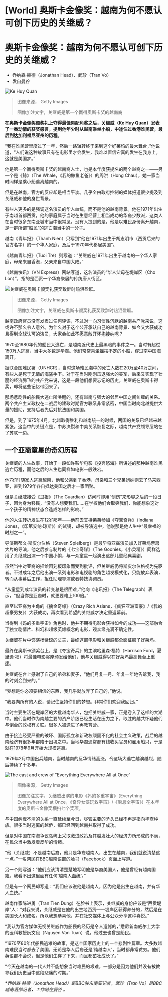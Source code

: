 # [World] 奥斯卡金像奖：越南为何不愿认可创下历史的关继威？

#  奥斯卡金像奖：越南为何不愿认可创下历史的关继威？

  * 乔纳森·赫德（Jonathan Head）、武珍（Tran Vo） 
  * 发自曼谷 


![Ke Huy Quan](_128989931_gettyimages-1473090792.jpg)

> 图像来源，  Getty Images
>
> 图像加注文字，关继威是第一个赢得奥斯卡奖的越南裔

**在奥斯卡金像奖颁奖礼上夺得最佳男配角奖之后，关继威（Ke Huy Quan）发表了一番动情的获奖感言，提到他年少时从越南乘坐小船，中途住过香港难民营，最后到达加利福尼亚州的历程。**

“我在难民营里度过了一年，然后一路辗转终于来到这个好莱坞的最大舞台，”他说道，“人们说这种故事只有在电影里才会发生，我难以置信它真的发生在我身上。这就是美国梦。”

他是第一个赢得奥斯卡奖的越南裔人士，也是本年度获提名的两个越裔之一——另一个是《鲸》（The Whale，《我的鲸鱼老爸》）的周洪（Hong Chau），她一家当时同样是乘小船逃离越南的。

但是在越南，官方的反应却是相当平淡。几乎全由政府控制的媒体报道很少提及到关继威和他的身世背景。

有些人更多的是强调这名演员的华人血统，而不是他的越南背景。他在1971年出生于南越首都西贡，他的家庭属于当时在生意经营上相当成功的华裔少数派，这类人在当时很多东南亚城市当中很常见。没有人提到的是，他是以难民身份离开越南，是一群所谓“船民”的逃亡潮当中的一分子。

越南《青年报》（Thanh Nien）只写到“他在1971年出生于胡志明市（西贡后来的官方名字）的一个华人家庭，及后于1970年代移居美国”。

《越南青年报》（Tuoi Tre）则写道：“关继威在1971年出生于越南的一个华人家庭，母亲来自香港，父亲来自中国大陆。”

《越南快讯》（VN Express）网站写道，这名演员的“华人父母在堤岸区（Cho Lon）”，指的是西贡一个华裔聚居的传统唐人街区。

![关继威在奥斯卡颁奖礼获奖致辞时热泪盈眶。](_128990879_gettyimages-1248103708-1.jpg)

> 图像来源，  Getty Images
>
> 图像加注文字，关继威在奥斯卡颁奖礼获奖致辞时热泪盈眶。

越南政府官员没有发表过任何评语，不过对一向习惯性沉默的越南共产党来说，这或许不那么令人意外。为什么对于这个公开承认自己的越南背景、如今又大获成功且得到全球认可的演员，大家会如此不愿意敞开怀抱接纳呢？

1970至1980年代的船民大逃亡，是越南近代史上最黑暗的事件之一。当时有超过150万人逃离，当中大多数是华裔。他们常常乘坐摇摆不定的小船，穿过南中国海离开。

据联合国难民署（UNHCR），当时这场难民潮中的死亡人数在20万至40万之间，有些人是死于无情的海盗手下。对于在当时刚刚击退强大的美军，后来又实现了壮丽的经济腾飞的共产党来说，这是一段他们想要忘记的历史。关继威在奥斯卡得奖，却将这些记忆带回来了。

那场悲剧性的船民大逃亡所唤醒的，还有越南与强大的邻居中国之间纠缠的关系。两个共产主义政权在二战后的建政时期官方联系非常紧密，中国当时向北越提供大量的援助，支持后者先后对抗法国和美国。

但是，到了1975年4月，北越取得胜利和越南统一的时候，两国的关系已经越来越紧张。这当中的关键点是，中苏决裂和中美关系恢复之际，越南共产党领导层站在了苏联一边。

##  一个亚裔童星的奇幻历程

关继威的人生故事，开始于一段如许鞍华电影《投奔怒海》所讲述的那种越南难民逃亡历程，而他之后的人生也同样如电影一般跌宕。

他7岁时随家人逃离越南，他和父亲到了香港，母亲和三个兄弟姐妹则去了马来西亚，直到1979年各自抵达美国之后才一家团聚。

但是关继威接受《卫报》（The Guardian）访问时却用“创伤”来形容之后的一段日子，因为身为移民，“没有人想要我们……在学校他们会取笑我们，你能想象这对一个孩子的精神状态会造成怎样的影响。”

他的人生转折发生在12岁那年——他前去支持弟弟参加《夺宝奇兵》（Indiana Jones，《印第安纳·琼斯》）的试镜，却被导演选中，他说那是他人生中“最幸福的时刻之一”。

导演斯蒂文·斯皮尔伯格（Steven Spielberg）是最早将亚裔演员加入好莱坞票房大片的导演，他之后参与制片的《七宝奇谋》（The Goonies，《小灵精》）同样选用了关继威出演一个中国小偷，与一众童星一起演出这部儿童经典喜剧。

虽然当中对亚裔的描绘因刻板印象而受到批评，但关继威仍将斯皮尔伯格视为先驱者。不过成年之后他出演一系列电影和电视剧的角色越发模式化，只能放弃表演，转而从事幕后工作，担任助理导演或者特技协调员。

“从童星到成年演员的转变总是很困难，”他向《电讯报》（The Telegraph）表示，“但当你是亚裔时，就更要难上100倍。”

直至以亚裔为主角的《摘金奇缘》（Crazy Rich Asians，《疯狂亚洲富豪》/《我的超豪男友》）大获成功，再次看到希望的关继威才决定重返幕前。

当得到《妈的多重宇宙》角色时，他并不期待电影会获得如今的成功——这部融合了独立剧情片、科幻和超级英雄概念的电影，观众缘充满不确定性。

关继威在片中饰演杨紫琼的丈夫，最终这部电影和关继威都全面征服了好莱坞。

最终在奥斯卡颁奖台上，是《夺宝奇兵》的主演哈里森·福特（Harrison Ford，夏里逊·福）将最佳电影奖座颁发给他们，他与关继威得以在好莱坞最高舞台上重逢。

关继威在台上感谢了自己的弟弟和妻子，“他们月复一月、年复一年地告诉我，我的时刻会到来的。”

“梦想是你必须要相信的东西，我几乎就放弃了自己的，”他说。

“我要向所有的人说，请记住坚持你们的梦想。非常你们欢迎我回归。”

当时主要生活在堤岸区的大批越南华人，包括关继威一家，正是卷入了这样的大潮中。他们当时作为南越主要的资产阶级已经生活在压力之下，取胜的越共怀疑他们与倒台的政权有关联。很多人被送进了再教育营。

由于接连经受严重的破坏、国际孤立和新政权顽固不化的社会主义政策，战后的越南经济有很多年都陷于困境之中。当地华裔通常都有钱收买官员和雇用船只，于是就在1978年9月开始大规模逃离。

1979年2月中国出兵越南，当时越南的反华情绪高涨，令这场大逃亡越演越烈，随后持续了十多年。

![The cast and crew of "Everything Everywhere All at Once"](_128990883_gettyimages-1248112520.jpg)

> 图像来源，  Getty Images
>
> 图像加注文字，关继威出演的电影《妈的多重宇宙》（Everything Everywhere All at Once，《奇异女侠玩救宇宙》/《瞬息全宇宙》）在本年度的奥斯卡金像奖横扫七个奖项。

与中国纠缠不清的关系一直延续至今日，尽管主要的矛头已经不再是指向华裔种族。很多当时逃离的越侨，都已经回到越南并取得了成功。

但是对中国在南海争议岛屿上采取激进政策及其越发壮大的经济力所形成的不满，在民众当中激发着反华的情绪。

“他（关继威）不是越南后裔，他只是华裔越南人，出生在越南，我们就说清楚这一点，”一名网民在BBC越南语部的脸书（Facebook）页面上写道。

另一个则写道：“他们应该清清楚楚地写明他是华裔美国人，他是曾经有越南国籍。我看不出这里面有任何‘越南人血统’。”

但是有一个网民却写道：“我们应该说他是越南人，因为他是出生在越南，并有华人血统。”

越南作家陈进勇（Tran Tien Dung）在脸书上表示，关继威的身份应该是“西贡堤岸”人：“对我来说，关继威是在他的出生地西贡——堤岸区获得养分的，然后是在美国长大和成名。所以我想恭喜他，并在社交媒体上与公众分享这种喜悦。”

“我认为官方媒体无视关继威作为船民的经历是令人遗憾的，”悉尼新南威尔士大学的医科教授阮文段（Nguyen Van Tuan）说。他过去也曾是船民。

“1970至80年代船民逃难的故事，是这个国家历史上的一个悲剧性篇章。大多数越南难民当时都去了美国，无论是华人后裔还是‘纯越南人’，当时都非常贫穷。他们英语都不会说，但是他们生存了下来，而且都茁壮成长了。”

“今天在越南的一代人并不能想象当时难民的艰难，一部分是因为他们并没有被教导我们历史当中这段悲痛的时期。”

_*乔纳森·赫德（Jonathan Head）是BBC驻东南亚记者，武珍（Tran Vo）是BBC越南语部记者，工作地在曼谷_ _。_


